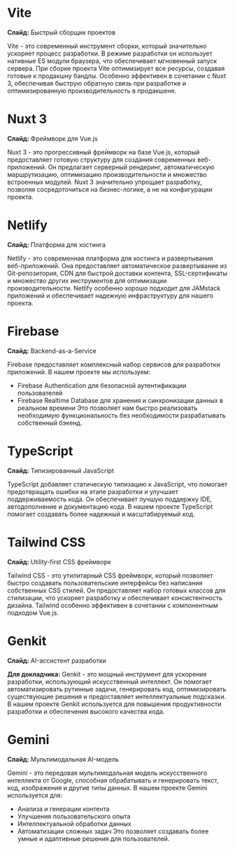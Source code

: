 # Vite
**Слайд:** Быстрый сборщик проектов

Vite - это современный инструмент сборки, который значительно ускоряет процесс разработки. В режиме разработки он использует нативные ES модули браузера, что обеспечивает мгновенный запуск сервера. При сборке проекта Vite оптимизирует все ресурсы, создавая готовые к продакшну бандлы. Особенно эффективен в сочетании с Nuxt 3, обеспечивая быструю обратную связь при разработке и оптимизированную производительность в продакшене.

# Nuxt 3
**Слайд:** Фреймворк для Vue.js

Nuxt 3 - это прогрессивный фреймворк на базе Vue.js, который предоставляет готовую структуру для создания современных веб-приложений. Он предлагает серверный рендеринг, автоматическую маршрутизацию, оптимизацию производительности и множество встроенных модулей. Nuxt 3 значительно упрощает разработку, позволяя сосредоточиться на бизнес-логике, а не на конфигурации проекта.

# Netlify
**Слайд:** Платформа для хостинга

Netlify - это современная платформа для хостинга и развертывания веб-приложений. Она предоставляет автоматическое развертывание из Git-репозитория, CDN для быстрой доставки контента, SSL-сертификаты и множество других инструментов для оптимизации производительности. Netlify особенно хорошо подходит для JAMstack приложений и обеспечивает надежную инфраструктуру для нашего проекта.

# Firebase
**Слайд:** Backend-as-a-Service

Firebase предоставляет комплексный набор сервисов для разработки приложений. В нашем проекте мы используем:
- Firebase Authentication для безопасной аутентификации пользователей
- Firebase Realtime Database для хранения и синхронизации данных в реальном времени
Это позволяет нам быстро реализовать необходимую функциональность без необходимости разрабатывать собственный бэкенд.

# TypeScript
**Слайд:** Типизированный JavaScript

TypeScript добавляет статическую типизацию к JavaScript, что помогает предотвращать ошибки на этапе разработки и улучшает поддерживаемость кода. Он обеспечивает лучшую поддержку IDE, автодополнение и документацию кода. В нашем проекте TypeScript помогает создавать более надежный и масштабируемый код.

# Tailwind CSS
**Слайд:** Utility-first CSS фреймворк

Tailwind CSS - это утилитарный CSS фреймворк, который позволяет быстро создавать пользовательские интерфейсы без написания собственных CSS стилей. Он предоставляет набор готовых классов для стилизации, что ускоряет разработку и обеспечивает консистентность дизайна. Tailwind особенно эффективен в сочетании с компонентным подходом Vue.js.

# Genkit
**Слайд:** AI-ассистент разработки

**Для докладчика:**
Genkit - это мощный инструмент для ускорения разработки, использующий искусственный интеллект. Он помогает автоматизировать рутинные задачи, генерировать код, оптимизировать существующие решения и предоставляет интеллектуальные подсказки. В нашем проекте Genkit используется для повышения продуктивности разработки и обеспечения высокого качества кода.

# Gemini
**Слайд:** Мультимодальная AI-модель

Gemini - это передовая мультимодальная модель искусственного интеллекта от Google, способная обрабатывать и генерировать текст, код, изображения и другие типы данных. В нашем проекте Gemini используется для:
- Анализа и генерации контента
- Улучшения пользовательского опыта
- Интеллектуальной обработки данных
- Автоматизации сложных задач
Это позволяет создавать более умные и адаптивные решения для пользователей.
